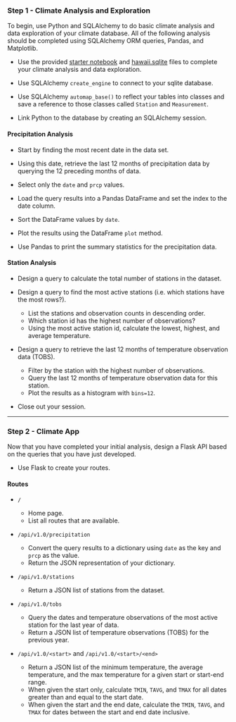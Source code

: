 ### Step 1 - Climate Analysis and Exploration

To begin, use Python and SQLAlchemy to do basic climate analysis and data exploration of your climate database. All of the following analysis should be completed using SQLAlchemy ORM queries, Pandas, and Matplotlib.

* Use the provided [starter notebook](climate_starter.ipynb) and [hawaii.sqlite](Resources/hawaii.sqlite) files to complete your climate analysis and data exploration.

* Use SQLAlchemy `create_engine` to connect to your sqlite database.

* Use SQLAlchemy `automap_base()` to reflect your tables into classes and save a reference to those classes called `Station` and `Measurement`.

* Link Python to the database by creating an SQLAlchemy session.

#### Precipitation Analysis

* Start by finding the most recent date in the data set.

* Using this date, retrieve the last 12 months of precipitation data by querying the 12 preceding months of data.

* Select only the `date` and `prcp` values.

* Load the query results into a Pandas DataFrame and set the index to the date column.

* Sort the DataFrame values by `date`.

* Plot the results using the DataFrame `plot` method.

* Use Pandas to print the summary statistics for the precipitation data.

#### Station Analysis

* Design a query to calculate the total number of stations in the dataset.

* Design a query to find the most active stations (i.e. which stations have the most rows?).
  * List the stations and observation counts in descending order.
  * Which station id has the highest number of observations?
  * Using the most active station id, calculate the lowest, highest, and average temperature.

* Design a query to retrieve the last 12 months of temperature observation data (TOBS).

  * Filter by the station with the highest number of observations.
  * Query the last 12 months of temperature observation data for this station.
  * Plot the results as a histogram with `bins=12`.

* Close out your session.

- - -

### Step 2 - Climate App

Now that you have completed your initial analysis, design a Flask API based on the queries that you have just developed.

* Use Flask to create your routes.

#### Routes

* `/`
  * Home page.
  * List all routes that are available.

* `/api/v1.0/precipitation`
  * Convert the query results to a dictionary using `date` as the key and `prcp` as the value.
  * Return the JSON representation of your dictionary.

* `/api/v1.0/stations`
  * Return a JSON list of stations from the dataset.

* `/api/v1.0/tobs`
  * Query the dates and temperature observations of the most active station for the last year of data.
  * Return a JSON list of temperature observations (TOBS) for the previous year.

* `/api/v1.0/<start>` and `/api/v1.0/<start>/<end>`
  * Return a JSON list of the minimum temperature, the average temperature, and the max temperature for a given start or start-end range.
  * When given the start only, calculate `TMIN`, `TAVG`, and `TMAX` for all dates greater than and equal to the start date.
  * When given the start and the end date, calculate the `TMIN`, `TAVG`, and `TMAX` for dates between the start and end date inclusive.
